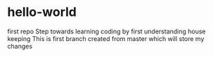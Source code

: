 # hello-world
first repo
Step towards learning coding by first understanding house keeping
This is first branch created from master which will store my changes
